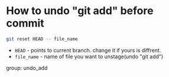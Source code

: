# How to undo "git add" before commit

```bash
git reset HEAD -- file_name
```

- `HEAD` - points to current branch. change it if yours is diffrent.
- `file_name` - name of file you want to unstage(undo "git add")

group: undo_add


